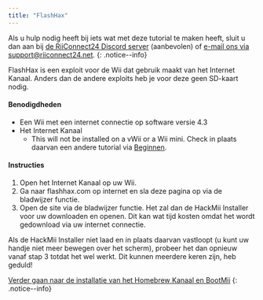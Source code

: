 ```yaml
---
title: "FlashHax"
---
```


Als u hulp nodig heeft bij iets wat met deze tutorial te maken heeft, sluit u dan aan bij [de RiiConnect24 Discord server](https://discord.gg/b4Y7jfD) (aanbevolen) of [e-mail ons via support@riiconnect24.net](mailto:support@riiconnect24.net).
{: .notice--info}

FlashHax is een exploit voor de Wii dat gebruik maakt van het Internet Kanaal. Anders dan de andere exploits heb je voor deze geen SD-kaart nodig.

#### Benodigdheden

- Een Wii met een internet connectie op software versie 4.3
- Het Internet Kanaal
   - This will not be installed on a vWii or a Wii mini. Check in plaats daarvan een andere tutorial via [Beginnen](/get-started).

#### Instructies

1. Open het Internet Kanaal op uw Wii.
2. Ga naar flashhax.com op internet en sla deze pagina op via de bladwijzer functie.
3. Open de site via de bladwijzer functie. Het zal dan de HackMii Installer voor uw downloaden en openen. Dit kan wat tijd kosten omdat het wordt gedownload via uw internet connectie.

Als de HackMii Installer niet laad en in plaats daarvan vastloopt (u kunt uw handje niet meer bewegen over het scherm), probeer het dan opnieuw vanaf stap 3 totdat het wel werkt. Dit kunnen meerdere keren zijn, heb geduld!

[Verder gaan naar de installatie van het Homebrew Kanaal en BootMii](hbc)
{: .notice--info}
